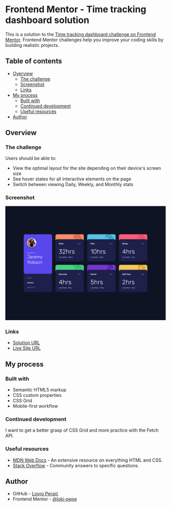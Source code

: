 # Frontend Mentor - Time tracking dashboard solution

This is a solution to the [Time tracking dashboard challenge on Frontend Mentor](https://www.frontendmentor.io/challenges/time-tracking-dashboard-UIQ7167Jw). Frontend Mentor challenges help you improve your coding skills by building realistic projects. 

## Table of contents

- [Overview](#overview)
  - [The challenge](#the-challenge)
  - [Screenshot](#screenshot)
  - [Links](#links)
- [My process](#my-process)
  - [Built with](#built-with)
  - [Continued development](#continued-development)
  - [Useful resources](#useful-resources)
- [Author](#author)

## Overview

### The challenge

Users should be able to:

- View the optimal layout for the site depending on their device's screen size
- See hover states for all interactive elements on the page
- Switch between viewing Daily, Weekly, and Monthly stats

### Screenshot

![](./screenshot.png)

### Links

- [Solution URL](https://github.com/loki-pepe/time-tracking-dashboard)
- [Live Site URL](https://loki-pepe.github.io/time-tracking-dashboard/)

## My process

### Built with

- Semantic HTML5 markup
- CSS custom properties
- CSS Grid
- Mobile-first workflow

### Continued development

I want to get a better grasp of CSS Grid and more practice with the Fetch API.

### Useful resources

- [MDN Web Docs](https://developer.mozilla.org/) - An extensive resource on everything HTML and CSS.
- [Stack Overflow](https://stackoverflow.com/) - Community answers to specific questions.

## Author

- GitHub - [Lovro Peraić](https://github.com/loki-pepe)
- Frontend Mentor - [@loki-pepe](https://www.frontendmentor.io/profile/loki-pepe)
